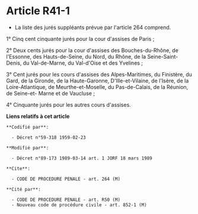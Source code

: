 # Article R41-1

- La liste des jurés suppléants prévue par l'article 264 comprend.

1° Cinq cent cinquante jurés pour la cour d'assises de Paris ;

2° Deux cents jurés pour la cour d'assises des Bouches-du-Rhône, de l'Essonne, des Hauts-de-Seine, du Nord, du Rhône, de la
Seine-Saint-Denis, du Val-de-Marne, du Val-d'Oise et des Yvelines ;

3° Cent jurés pour les cours d'assises des Alpes-Maritimes, du Finistère, du Gard, de la Gironde, de la Haute-Garonne,
D'Ille-et-Vilaine, de l'Isère, de la Loire-Atlantique, de Meurthe-et-Moselle, du Pas-de-Calais, de la Réunion, de Seine-et-
Marne et de Vaucluse ;

4° Cinquante jurés pour les autres cours d'assises.

**Liens relatifs à cet article**

	**Codifié par**:

	  - Décret n°59-318 1959-02-23

	**Modifié par**:

	  - Décret n°89-173 1989-03-14 art. 1 JORF 18 mars 1989

	**Cite**:

	  - CODE DE PROCEDURE PENALE - art. 264 (M)

	**Cité par**:

	  - CODE DE PROCEDURE PENALE - art. R50 (M)
	  - Nouveau code de procédure civile - art. 852-1 (M)
